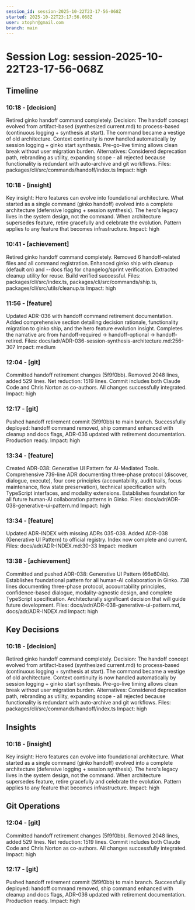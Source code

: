 ```yaml
---
session_id: session-2025-10-22T23-17-56-068Z
started: 2025-10-22T23:17:56.068Z
user: xtophr@gmail.com
branch: main
---
```


# Session Log: session-2025-10-22T23-17-56-068Z

## Timeline
<!-- Complete chronological log of all session events -->
<!-- Includes: fixes, features, achievements, and categorized entries (decisions/insights/git also appear in their sections) -->
<!-- GOOD: "Fixed auth timeout. Root cause: bcrypt rounds set to 15 (too slow). Reduced to 11." -->
<!-- BAD: "Fixed timeout" (too terse, missing root cause) -->

### 10:18 - [decision]
Retired ginko handoff command completely. Decision: The handoff concept evolved from artifact-based (synthesized current.md) to process-based (continuous logging + synthesis at start). The command became a vestige of old architecture. Context continuity is now handled automatically by session logging + ginko start synthesis. Pre-go-live timing allows clean break without user migration burden. Alternatives: Considered deprecation path, rebranding as utility, expanding scope - all rejected because functionality is redundant with auto-archive and git workflows.
Files: packages/cli/src/commands/handoff/index.ts
Impact: high


### 10:18 - [insight]
Key insight: Hero features can evolve into foundational architecture. What started as a single command (ginko handoff) evolved into a complete architecture (defensive logging + session synthesis). The hero's legacy lives in the system design, not the command. When architecture supersedes feature, retire gracefully and celebrate the evolution. Pattern applies to any feature that becomes infrastructure.
Impact: high


### 10:41 - [achievement]
Retired ginko handoff command completely. Removed 6 handoff-related files and all command registration. Enhanced ginko ship with cleanup (default on) and --docs flag for changelog/sprint verification. Extracted cleanup utility for reuse. Build verified successful.
Files: packages/cli/src/index.ts, packages/cli/src/commands/ship.ts, packages/cli/src/utils/cleanup.ts
Impact: high


### 11:56 - [feature]
Updated ADR-036 with handoff command retirement documentation. Added comprehensive section detailing decision rationale, functionality migration to ginko ship, and the hero feature evolution insight. Completes the narrative arc from handoff-required → handoff-optional → handoff-retired.
Files: docs/adr/ADR-036-session-synthesis-architecture.md:256-307
Impact: medium


### 12:04 - [git]
Committed handoff retirement changes (5f9f0bb). Removed 2048 lines, added 529 lines. Net reduction: 1519 lines. Commit includes both Claude Code and Chris Norton as co-authors. All changes successfully integrated.
Impact: high


### 12:17 - [git]
Pushed handoff retirement commit (5f9f0bb) to main branch. Successfully deployed: handoff command removed, ship command enhanced with cleanup and docs flags, ADR-036 updated with retirement documentation. Production ready.
Impact: high


### 13:34 - [feature]
Created ADR-038: Generative UI Pattern for AI-Mediated Tools. Comprehensive 739-line ADR documenting three-phase protocol (discover, dialogue, execute), four core principles (accountability, audit trails, focus maintenance, flow state preservation), technical specification with TypeScript interfaces, and modality extensions. Establishes foundation for all future human-AI collaboration patterns in Ginko.
Files: docs/adr/ADR-038-generative-ui-pattern.md
Impact: high


### 13:34 - [feature]
Updated ADR-INDEX with missing ADRs 035-038. Added ADR-038 (Generative UI Pattern) to official registry. Index now complete and current.
Files: docs/adr/ADR-INDEX.md:30-33
Impact: medium


### 13:38 - [achievement]
Committed and pushed ADR-038: Generative UI Pattern (66e604b). Establishes foundational pattern for all human-AI collaboration in Ginko. 738 lines documenting three-phase protocol, accountability principles, confidence-based dialogue, modality-agnostic design, and complete TypeScript specification. Architecturally significant decision that will guide future development.
Files: docs/adr/ADR-038-generative-ui-pattern.md, docs/adr/ADR-INDEX.md
Impact: high


## Key Decisions
<!-- Important decisions made during session with alternatives considered -->
<!-- These entries also appear in Timeline for narrative coherence -->
<!-- GOOD: "Chose JWT over sessions. Alternatives: server sessions (harder to scale), OAuth (vendor lock-in). JWT selected for stateless mobile support." -->
<!-- BAD: "Chose JWT for auth" (missing alternatives and rationale) -->

### 10:18 - [decision]
Retired ginko handoff command completely. Decision: The handoff concept evolved from artifact-based (synthesized current.md) to process-based (continuous logging + synthesis at start). The command became a vestige of old architecture. Context continuity is now handled automatically by session logging + ginko start synthesis. Pre-go-live timing allows clean break without user migration burden. Alternatives: Considered deprecation path, rebranding as utility, expanding scope - all rejected because functionality is redundant with auto-archive and git workflows.
Files: packages/cli/src/commands/handoff/index.ts
Impact: high


## Insights
<!-- Patterns, gotchas, learnings discovered -->
<!-- These entries also appear in Timeline for narrative coherence -->
<!-- GOOD: "Discovered bcrypt rounds 10-11 optimal. Testing showed rounds 15 caused 800ms delays; rounds 11 achieved 200ms with acceptable entropy." -->
<!-- BAD: "Bcrypt should be 11" (missing context and discovery process) -->

### 10:18 - [insight]
Key insight: Hero features can evolve into foundational architecture. What started as a single command (ginko handoff) evolved into a complete architecture (defensive logging + session synthesis). The hero's legacy lives in the system design, not the command. When architecture supersedes feature, retire gracefully and celebrate the evolution. Pattern applies to any feature that becomes infrastructure.
Impact: high


## Git Operations
<!-- Commits, merges, branch changes -->
<!-- These entries also appear in Timeline for narrative coherence -->
<!-- Log significant commits with: ginko log "Committed feature X" --category=git -->

### 12:04 - [git]
Committed handoff retirement changes (5f9f0bb). Removed 2048 lines, added 529 lines. Net reduction: 1519 lines. Commit includes both Claude Code and Chris Norton as co-authors. All changes successfully integrated.
Impact: high

### 12:17 - [git]
Pushed handoff retirement commit (5f9f0bb) to main branch. Successfully deployed: handoff command removed, ship command enhanced with cleanup and docs flags, ADR-036 updated with retirement documentation. Production ready.
Impact: high
